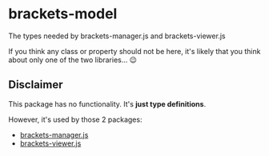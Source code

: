 # brackets-model

The types needed by brackets-manager.js and brackets-viewer.js

If you think any class or property should not be here, it's likely that you think about only one of the two libraries... 😉

## Disclaimer

This package has no functionality. It's **just type definitions**.

However, it's used by those 2 packages:

- [brackets-manager.js](https://github.com/Drarig29/brackets-manager.js)
- [brackets-viewer.js](https://github.com/Drarig29/brackets-viewer.js)